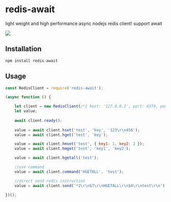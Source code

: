 # redis-await
light weight and high performance async nodejs redis client! support await

![](https://www.travis-ci.org/freeoasoft/redis-await.svg?branch=master)

## Installation
`npm install redis-await`

## Usage
```javascript
const RedisClient = require('redis-await');

(async function () {

    let client = new RedisClient(/*{ host: '127.0.0.1', port: 6379, pool: 2 }*/);
    let value;
    
    await client.ready();
    
    value = await client.hset('test', 'key', '123\r\n456');
    value = await client.hget('test', 'key');

    value = await client.hmset('test', { key1: 1, key2: 2 });
    value = await client.hmget('test', 'key1', 'key2');

    value = await client.hgetall('test');

    //use command
    value = await client.command('HGETALL', 'test');

    //direct send redis instruction
    value = await client.send('*2\r\n$7\r\nHGETALL\r\n$4\r\ntest\r\n');

})();
```